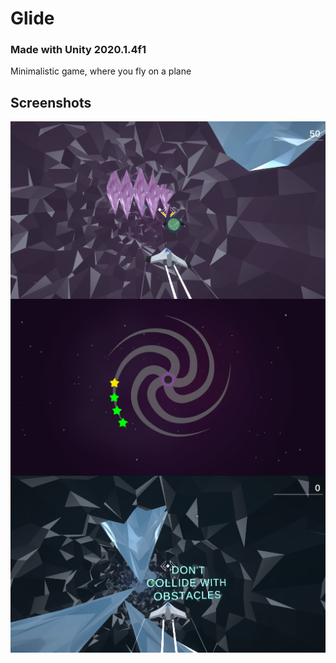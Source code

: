 # Glide
### Made with **Unity 2020.1.4f1**
Minimalistic game, where you fly on a plane

## Screenshots

<img alt="Screenshot" width="512" align="center" src="https://github.com/BaggyGishev/Glide/blob/master/GithubContents/Screenshot_1.png?raw=true">
<img alt="Screenshot" width="512" align="center" src="https://github.com/BaggyGishev/Glide/blob/master/GithubContents/Screenshot_2.png?raw=true">
<img alt="Screenshot" width="512" align="center" src="https://github.com/BaggyGishev/Glide/blob/master/GithubContents/Screenshot_3.png?raw=true">
